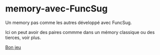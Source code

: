 # memory-avec-FuncSug
Un memory pas comme les autres développé avec FuncSug.

Ici on peut avoir des paires commme dans un mémory classique ou des tierces, voir plus. 

[Bon jeu](https://jeux.prefasite.fr/memory/memory.html) 
